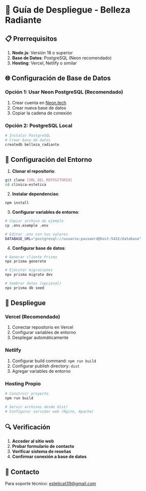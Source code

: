 # 🚀 Guía de Despliegue - Belleza Radiante

## 📋 Prerrequisitos

1. **Node.js**: Versión 18 o superior
2. **Base de Datos**: PostgreSQL (Neon recomendado)
3. **Hosting**: Vercel, Netlify o similar

## 🌐 Configuración de Base de Datos

### Opción 1: Usar Neon PostgreSQL (Recomendado)
1. Crear cuenta en [Neon.tech](https://neon.tech)
2. Crear nueva base de datos
3. Copiar la cadena de conexión

### Opción 2: PostgreSQL Local
```bash
# Instalar PostgreSQL
# Crear base de datos
createdb belleza_radiante
```

## 🔧 Configuración del Entorno

1. **Clonar el repositorio**:
```bash
git clone [URL_DEL_REPOSITORIO]
cd clinica-estetica
```

2. **Instalar dependencias**:
```bash
npm install
```

3. **Configurar variables de entorno**:
```bash
# Copiar archivo de ejemplo
cp .env.example .env

# Editar .env con tus valores
DATABASE_URL="postgresql://usuario:password@host:5432/database"
```

4. **Configurar base de datos**:
```bash
# Generar cliente Prisma
npx prisma generate

# Ejecutar migraciones
npx prisma migrate dev

# Sembrar datos (opcional)
npx prisma db seed
```

## 🚀 Despliegue

### Vercel (Recomendado)
1. Conectar repositorio en Vercel
2. Configurar variables de entorno
3. Desplegar automáticamente

### Netlify
1. Configurar build command: `npm run build`
2. Configurar publish directory: `dist`
3. Agregar variables de entorno

### Hosting Propio
```bash
# Construir proyecto
npm run build

# Servir archivos desde dist/
# Configurar servidor web (Nginx, Apache)
```

## 🔍 Verificación

1. **Acceder al sitio web**
2. **Probar formulario de contacto**
3. **Verificar sistema de reseñas**
4. **Confirmar conexión a base de datos**

## 📧 Contacto

Para soporte técnico: esteticat39@gmail.com
